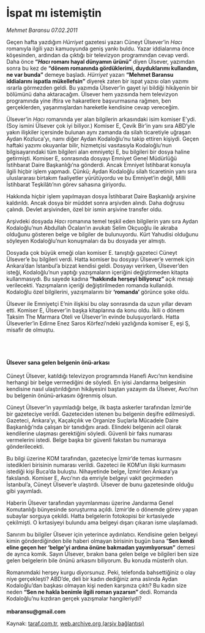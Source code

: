 # İspat mı istemiştin

*Mehmet Baransu 07.02.2011*

<div class="yazi"><p>Geçen hafta yazdığım <i>Hürriyet</i> gazetesi yazarı Cüneyt Ülsever’in <i>Hacı</i> romanıyla ilgili yazı kamuoyunda geniş yankı buldu. Yazar iddialarıma önce köşesinden, ardından da çıktığı bir televizyon programından cevap verdi. Daha önce <b>“<i>Hacı</i> romanı hayal dünyamın ürünü”</b> diyen Ülsever, yazımdan sonra bu kez de <b>“dönem romanında gördüklerimi, duyduklarımı kullandım, ne var bunda”</b> demeye başladı. <i>Hürriyet</i> yazarı <b>“Mehmet Baransu iddialarını ispatla mükellefsin”</b> diyerek zaten bir ispat yazısı olan yazımı ısrarla görmezden geldi. Bu yazımda Ülsever’in gayet iyi bildiği hikâyenin bir bölümünü daha aktaracağım. Ülsever hem yazısında hem televizyon programında yine iftira ve hakaretlere başvurmasına rağmen, ben gerçeklerden, yaşanmışlardan hareketle kendisine cevap vereceğim.</p>
<p>Ülsever’in <i>Hacı</i> romanında yer alan bilgilerin arkasındaki isim komiser E’ydi. (Soy ismini Ülsever çok iyi biliyor.) Komiser E, Çevik Bir’in yanı sıra ABD’yle yakın ilişkiler içersinde bulunan aynı zamanda da silah ticaretiyle uğraşan Aydan Kozluca’yı, namı diğer Aydan Kodaloğlu’nu takip ettiren kişiydi. Geçen haftaki yazımı okuyanlar bilir, hizmetçisi vasıtasıyla Kodaloğlu’nun bilgisayarındaki tüm bilgileri alan emniyetçi E, bu bilgileri bir dosya haline getirmişti. Komiser E, sonrasında dosyayı Emniyet Genel Müdürlüğü İstihbarat Daire Başkanlığı’na gönderdi. Ancak Emniyet İstihbarat konuyla ilgili hiçbir işlem yapmadı. Çünkü; Aydan Kodaloğlu silah ticaretinin yanı sıra uluslararası birtakım faaliyetler yürütüyordu ve bu Emniyet’in değil, Milli İstihbarat Teşkilâtı’nın görev sahasına giriyordu. </p>
<p>Hakkında hiçbir işlem yapılmayan dosya İstihbarat Daire Başkanlığı arşivine kaldırıldı. Ancak dosya bir müddet sonra arşivden alındı. Daha doğrusu çalındı. Devlet arşivinden, özel bir ismin arşivine transfer oldu. </p>
<p>Arşivdeki dosyada <i>Hacı</i> romanına temel teşkil eden bilgilerin yanı sıra Aydan Kodaloğlu’nun Abdullah Öcalan’ın avukatı Selim Okçuoğlu ile akraba olduğunu gösteren belge ve bilgiler de bulunuyordu. Kürt Yahudisi olduğunu söyleyen Kodaloğlu’nun konuşmaları da bu dosyada yer almıştı. </p>
<p>Dosyada çok büyük emeği olan komiser E. tanıştığı gazeteci Cüneyt Ülsever’e bu bilgileri verdi. Hatta komiser bu dosyayı Ülsever’e vermek için Ankara’dan İstanbul’a bizzat kendisi geldi. Dosyayı verirken, Ülsever’den isteği, Kodaloğlu’nun yaptığı yazışmaların içeriğini değiştirmeden kitapta kullanmasıydı. Bu sayede kadına <b>“hakkında herşeyi biliyoruz” </b>açık mesajı verilecekti. Yazışmaların içeriği değiştirilmeden romanda kullanıldı. Kodaloğlu özel bilgilerini, yazışmalarını bir <b>‘romanda’ </b>görünce şoke oldu. </p>
<p>Ülsever ile Emniyetçi E’nin ilişkisi bu olay sonrasında da uzun yıllar devam etti. Komiser E, Ülsever’in başka kitaplarına da konu oldu. İkili o dönem Taksim The Marmara Oteli ve Ülsever’in evinde buluşuyorlardı. Hatta Ülseverler’in Edirne Enez Saros Körfezi’ndeki yazlığında komiser E, eşi Ş, misafir de olmuştu. </p>
<p><b> </b></p>
<h4><br/>Ülsever sana gelen belgenin önü-arkası</h4>
<p>Cüneyt Ülsever, katıldığı televizyon programında Hanefi Avcı’nın kendisine herhangi bir belge vermediğini de söyledi. En iyisi Jandarma belgesinin kendisine nasıl ulaştırıldığının hikâyesini baştan yazayım da Ülsever, Avcı’nın bu belgenin önünü-arkasını öğrenmiş olsun. </p>
<p>Cüneyt Ülsever’in yayımladığı belge, ilk başta askerler tarafından İzmir’de bir gazeteciye verildi. Gazeteciden istenen bu belgenin deşifre edilmesiydi. Gazeteci, Ankara’yı, Kaçakçılık ve Organize Suçlarla Mücadele Daire Başkanlığı’nda çalışan bir tanıdığını aradı. Elindeki belgenin acil olarak kendilerine ulaşması gerektiğini söyledi. Güvenli bir faks numarası vermelerini istedi. Belge başka bir güvenli fakstan bu numaraya gönderilecekti. </p>
<p>Bu bilgi üzerine KOM tarafından, gazeteciye İzmir’de temas kurmasını istedikleri birisinin numarası verildi. Gazeteci ile KOM’un ilişki kurmasını istediği kişi Buca’da buluştu. Nihayetinde belge, İzmir’den Ankara’ya fakslandı. Komiser E, Avcı’nın da emriyle belgeyi vakit geçirmeden İstanbul’a, Cüneyt Ülsever’e ulaştırdı. Ülsever de bunu gazetesinde olduğu gibi yayımladı. </p>
<p>Haberin Ülsever tarafından yayımlanması üzerine Jandarma Genel Komutanlığı bünyesinde soruşturma açıldı. İzmir’de o dönemde görev yapan subaylar sorguya çekildi. Hatta belgelerin fotokopisi bir kırtasiyede çekilmişti. O kırtasiyeyi bulundu ama belgeyi dışarı çıkaran isme ulaşılamadı. </p>
<p>Sanırım bu bilgiler Ülsever için yeterince aydınlatıcı. Kendisine gelen belgeyi kimin gönderdiğinden bile haberi olmayan birisinin bugün bana “<b>Sen kendi eline geçen her ‘belge’yi ardına önüne bakmadan yayımlıyorsun”</b> demesi de ayrıca komik. Sayın Ülsever, bırakın bana gelen belge ve bilgileri ben size gelen belgelerin bile önünü arkasını biliyorum. Bu konuda müsterih olun.</p>
<p>Romanımdaki herşey kurgu diyorsunuz. Peki, telefonda bahsettiğiniz o olay niye gerçekleşti? ABD’de, deli bir kadın dediğiniz ama aslında Aydan Kodaloğlu’dan başkası olmayan kişi neden karşınıza çıktı? Bu kadın size neden <b>“Sen ne hakla benimle ilgili roman yazarsın” </b>dedi. Romanda Kodaloğlu’nu kızdıran gerçek yazışmalar hangileriydi? <br/><br/><b>mbaransu@gmail.com</b></p>
</div>

Kaynak: [taraf.com.tr](http://www.taraf.com.tr:80/mehmet-baransu/makale-ispat-mi-istemistin.htm), [web.archive.org (arşiv bağlantısı)](http://web.archive.org/web/20130616044633/http://www.taraf.com.tr:80/mehmet-baransu/makale-ispat-mi-istemistin.htm)

